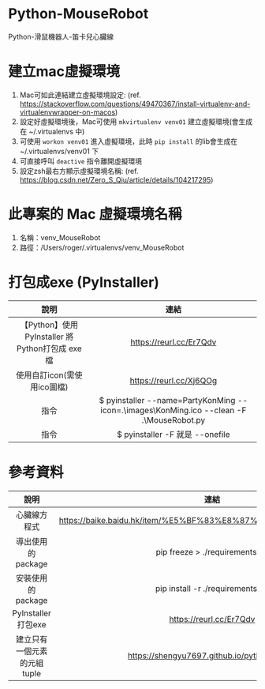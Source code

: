 # Python-MouseRobot
Python-滑鼠機器人-笛卡兒心臟線

# 建立mac虛擬環境
1. Mac可如此連結建立虛擬環境設定: (ref. https://stackoverflow.com/questions/49470367/install-virtualenv-and-virtualenvwrapper-on-macos)
2. 設定好虛擬環境後，Mac可使用 `mkvirtualenv venv01` 建立虛擬環境(會生成在 ~/.virtualenvs 中)
3. 可使用 `workon venv01` 進入虛擬環境，此時 `pip install` 的lib會生成在 ~/.virtualenvs/venv01 下
4. 可直接呼叫 `deactive` 指令離開虛擬環境
5. 設定zsh最右方顯示虛擬環境名稱: (ref. https://blog.csdn.net/Zero_S_Qiu/article/details/104217295)

# 此專案的 Mac 虛擬環境名稱
1. 名稱：venv_MouseRobot
2. 路徑：/Users/roger/.virtualenvs/venv_MouseRobot

# 打包成exe (PyInstaller)
|說明|連結|
|:-:|:-:|
|【Python】使用 PyInstaller 將 Python打包成 exe 檔|https://reurl.cc/Er7Qdv|
|使用自訂icon(需使用ico圖檔)|https://reurl.cc/Xj6QOg|
|指令|$ pyinstaller --name=PartyKonMing  --icon=.\images\KonMing.ico --clean -F .\MouseRobot.py|
|指令|$ pyinstaller -F 就是 --onefile|

# 參考資料
|說明|連結|
|:-:|:-:|
|心臟線方程式|https://baike.baidu.hk/item/%E5%BF%83%E8%87%9F%E7%B7%9A/10323843|
|導出使用的package|pip freeze > ./requirements.txt|
|安裝使用的package|pip install -r ./requirements.txt|
|PyInstaller打包exe|https://reurl.cc/Er7Qdv|
|建立只有一個元素的元組 tuple|https://shengyu7697.github.io/python-tuple/|




